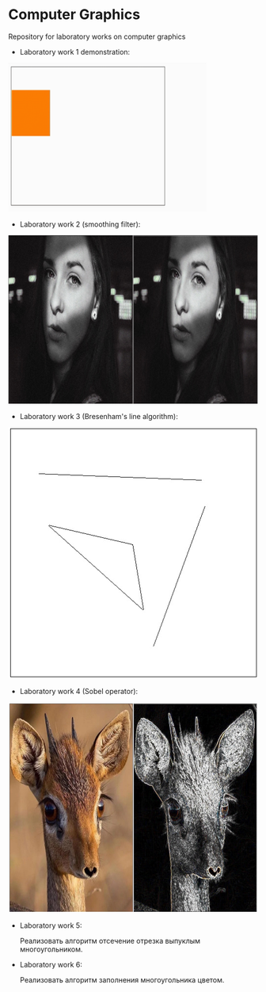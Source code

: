 # Computer Graphics
Repository for laboratory works on computer graphics

- Laboratory work 1 demonstration:

<img src="https://github.com/1knowledge1/CG/blob/master/images/lab%201.1.gif" width="400" height="300" />

- Laboratory work 2 (smoothing filter):

<img src="https://github.com/1knowledge1/CG/blob/master/images/lab%202.jpg" width="965" height="340" />

- Laboratory work 3 (Bresenham's line algorithm):

<img src="https://github.com/1knowledge1/CG/blob/master/images/lab%203.jpg" width="508" height="507" />

- Laboratory work 4 (Sobel operator):

<img src="https://github.com/1knowledge1/CG/blob/master/images/lab%204.jpg" width="683" height="425" />

- Laboratory work 5:

  Реализовать алгоритм отсечение отрезка выпуклым многоугольником.
  
- Laboratory work 6:

  Реализовать алгоритм заполнения многоугольника цветом.

